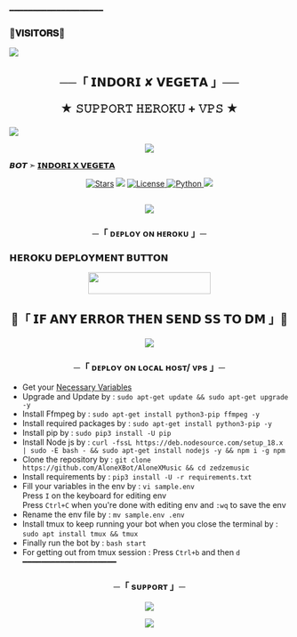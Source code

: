 ━━━━━━━━━━━━━━━━━━━━
### 🌷𝐕𝐈𝐒𝐈𝐓𝐎𝐑𝐒🌷

<!--
**AloneXBot/AloneXBot** is a ✨ _special_ ✨ repository because its `README.md` (this file) appears on your GitHub profile.


<p align="center">
    <b>ᴠɪsɪᴛᴏʀs</b><br>
 -->    <img align="middle" src="https://profile-counter.glitch.me/team-katil/count.svg" />
</p>




<h2 align="center">
    ──「 𝗜𝗡𝗗𝗢𝗥𝗜 ✘ 𝗩𝗘𝗚𝗘𝗧𝗔  」──
    

★ 𝚂𝚄𝙿𝙿𝙾𝚁𝚃 𝙷𝙴𝚁𝙾𝙺𝚄 + 𝚅𝙿𝚂 ★
</h2>
<img src="https://readme-typing-svg.herokuapp.com?color=FF0000&width=420&lines=♦𝙳𝙴𝙿𝙻𝙾𝚈+𝙾𝙽+𝙷𝙴𝚁𝙾𝙺𝚄♦;♨️+𝙽𝙾+𝙷𝙴𝚁𝙾𝙺𝚄+𝙱𝙰𝙽+𝙸𝚂𝚂𝚄𝙴+𝙰𝙻𝚂𝙾+𝚅𝙿𝚂+𝙳𝙴𝙿𝙻𝙾𝚈+📍+𝙿𝚁𝙴𝚂𝙴𝙽𝚃;🎭+𝙿𝙾𝚆𝙴𝚁𝙳+𝙱𝚈+𝚃𝙴𝙰M+SHOKIN
+🎭">
<p align="center">
  <img src="https://telegra.ph/file/83f69d94bd7d988880444.jpg">
</p>

**𝘽𝙊𝙏 ➣ [𝗜𝗡𝗗𝗢𝗥𝗜 𝗫 𝗩𝗘𝗚𝗘𝗧𝗔](http://t.me/KIDZWORLD_bot)**

<p align="center">
<a href="https://github.com/RohitXBot/RohitXMusic/stargazers"><img src="https://img.shields.io/github/stars/AloneXBot/AloneXMusic?color=black&logo=github&logoColor=black&style=for-the-badge" alt="Stars" /></a>
<a href="https://github.com/RohitXBot/RohitXMusic/network/members"> <img src="https://img.shields.io/github/forks/AloneXBot/AloneXMusic?color=black&logo=github&logoColor=black&style=for-the-badge" /></a>
<a href="https://github.com/RohitXBot/RohitXMusic/blob/master/LICENSE"> <img src="https://img.shields.io/badge/License-MIT-blueviolet?style=for-the-badge" alt="License" /> </a>
<a href="https://www.python.org/"> <img src="https://img.shields.io/badge/Written%20in-Python-orange?style=for-the-badge&logo=python" alt="Python" /> </a>
<a href="https://github.com/RohitXBot/RohitXMusic/commits/AloneXBot"> <img src="https://img.shields.io/github/last-commit/AloneXBot/AloneXMusic?color=blue&logo=github&logoColor=green&style=for-the-badge" /></a>
</p>



<h2 align="center">
    <img src="https://readme-typing-svg.herokuapp.com?color=FF0000&width=420&lines=⚠️𝗙𝗢𝗥𝗞+𝗧𝗛𝗜𝗦+𝗥𝗘𝗣𝗢+𝗙𝗜𝗥𝗦𝗧𝗟𝗬⚠️">

    
<h3 align="center">
    ─「 ᴅᴇᴩʟᴏʏ ᴏɴ ʜᴇʀᴏᴋᴜ 」─

<h3> 𝗛𝗘𝗥𝗢𝗞𝗨 𝗗𝗘𝗣𝗟𝗢𝗬𝗠𝗘𝗡𝗧 𝗕𝗨𝗧𝗧𝗢𝗡 </h3>
</h3>

<p align="center"><a href="https://dashboard.heroku.com/new?template=https://github.com/SHOKINx2/IndorixMusic"> <img src="https://img.shields.io/badge/Deploy%20On%20Heroku-red?style=for-the-badge&logo=heroku" width="220" height="38.45"/></a></p>

<h2 align="center">

🔴「 𝗜𝗙 𝗔𝗡𝗬 𝗘𝗥𝗥𝗢𝗥 𝗧𝗛𝗘𝗡 𝗦𝗘𝗡𝗗 𝗦𝗦 𝗧𝗢 𝗗𝗠 」🔴
<p align="center">
<a href="https://telegram.me/III_JAI_SHREE_RAM_III"><img src="https://img.shields.io/badge/-☆𝐃𝐌 𝐓𝐎 𝗬𝗢𝗨𝗥 𝗕𝗔𝗕𝗬 亗%20☆-blue.svg?style=for-the-badge&logo=Telegram"></a>
</p>
<h3 align="center">
    ─「 ᴅᴇᴩʟᴏʏ ᴏɴ ʟᴏᴄᴀʟ ʜᴏsᴛ/ ᴠᴘs 」─
</h3>

- Get your [Necessary Variables](https://github.com/RohitXBot/RohitXMusic/blob/master/sample.env)
- Upgrade and Update by :
`sudo apt-get update && sudo apt-get upgrade -y`
- Install Ffmpeg by :
`sudo apt-get install python3-pip ffmpeg -y`
- Install required packages by :
`sudo apt-get install python3-pip -y`
- Install pip by :
`sudo pip3 install -U pip`
- Install Node js by :
`curl -fssL https://deb.nodesource.com/setup_18.x | sudo -E bash - && sudo apt-get install nodejs -y && npm i -g npm`
- Clone the repository by :
`git clone https://github.com/AloneXBot/AloneXMusic && cd zedzemusic`
- Install requirements by :
`pip3 install -U -r requirements.txt`
- Fill your variables in the env by :
`vi sample.env`<br>
Press `I` on the keyboard for editing env<br>
Press `Ctrl+C` when you're done with editing env and `:wq` to save the env<br>
- Rename the env file by :
`mv sample.env .env`
- Install tmux to keep running your bot when you close the terminal by :
`sudo apt install tmux && tmux`
- Finally run the bot by :
`bash start`
- For getting out from tmux session : Press `Ctrl+b` and then `d`<br>
━━━━━━━━━━━━━━━━━━━━

<h3 align="center">
    ─「 sᴜᴩᴩᴏʀᴛ 」─
</h3>

<p align="center">
<a href="https://t.me/AlonesHeaven"><img src="https://img.shields.io/badge/-Support%20Group-blue.svg?style=for-the-badge&logo=Telegram"></a>
</p>

<p align="center">
<a href="https://t.me/AloneXBots"><img src="https://img.shields.io/badge/-Support%20Channel-blue.svg?style=for-the-badge&logo=Telegram"></a>
</p>

